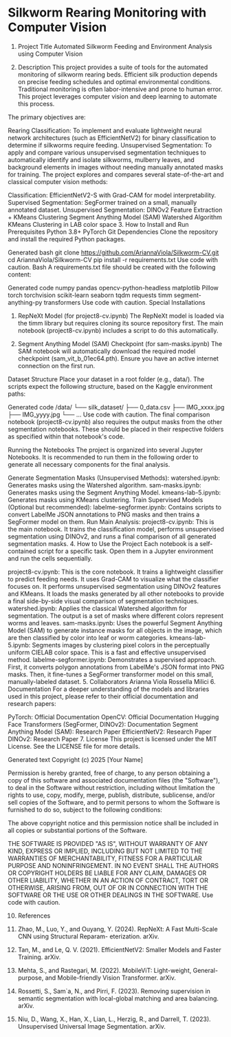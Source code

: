 # Silkworm Rearing Monitoring with Computer Vision
1. Project Title
Automated Silkworm Feeding and Environment Analysis using Computer Vision

2. Description
This project provides a suite of tools for the automated monitoring of silkworm rearing beds. Efficient silk production depends on precise feeding schedules and optimal environmental conditions. Traditional monitoring is often labor-intensive and prone to human error. This project leverages computer vision and deep learning to automate this process.

The primary objectives are:

Rearing Classification: To implement and evaluate lightweight neural network architectures (such as EfficientNetV2) for binary classification to determine if silkworms require feeding.
Unsupervised Segmentation: To apply and compare various unsupervised segmentation techniques to automatically identify and isolate silkworms, mulberry leaves, and background elements in images without needing manually annotated masks for training.
The project explores and compares several state-of-the-art and classical computer vision methods:

Classification: EfficientNetV2-S with Grad-CAM for model interpretability.
Supervised Segmentation: SegFormer trained on a small, manually annotated dataset.
Unsupervised Segmentation:
DINOv2 Feature Extraction + KMeans Clustering
Segment Anything Model (SAM)
Watershed Algorithm
KMeans Clustering in LAB color space
3. How to Install and Run
Prerequisites
Python 3.8+
PyTorch
Git
Dependencies
Clone the repository and install the required Python packages.

Generated bash
git clone https://github.com/AriannaViola/Silkworm-CV.git
cd AriannaViola/Silkworm-CV
pip install -r requirements.txt
Use code with caution.
Bash
A requirements.txt file should be created with the following content:

Generated code
numpy
pandas
opencv-python-headless
matplotlib
Pillow
torch
torchvision
scikit-learn
seaborn
tqdm
requests
timm
segment-anything-py
transformers
Use code with caution.
Special Installations
1. RepNeXt Model (for project8-cv.ipynb)
The RepNeXt model is loaded via the timm library but requires cloning its source repository first. The main notebook (project8-cv.ipynb) includes a script to do this automatically.

2. Segment Anything Model (SAM) Checkpoint (for sam-masks.ipynb)
The SAM notebook will automatically download the required model checkpoint (sam_vit_b_01ec64.pth). Ensure you have an active internet connection on the first run.

Dataset Structure
Place your dataset in a root folder (e.g., data/). The scripts expect the following structure, based on the Kaggle environment paths:

Generated code
/data/
└── silk_dataset/
    ├── 0_data.csv
    ├── IMG_xxxx.jpg
    ├── IMG_yyyy.jpg
    └── ...
Use code with caution.
The final comparison notebook (project8-cv.ipynb) also requires the output masks from the other segmentation notebooks. These should be placed in their respective folders as specified within that notebook's code.

Running the Notebooks
The project is organized into several Jupyter Notebooks. It is recommended to run them in the following order to generate all necessary components for the final analysis.

Generate Segmentation Masks (Unsupervised Methods):
watershed.ipynb: Generates masks using the Watershed algorithm.
sam-masks.ipynb: Generates masks using the Segment Anything Model.
kmeans-lab-5.ipynb: Generates masks using KMeans clustering.
Train Supervised Models (Optional but recommended):
labelme-segformer.ipynb: Contains scripts to convert LabelMe JSON annotations to PNG masks and then trains a SegFormer model on them.
Run Main Analysis:
project8-cv.ipynb: This is the main notebook. It trains the classification model, performs unsupervised segmentation using DINOv2, and runs a final comparison of all generated segmentation masks.
4. How to Use the Project
Each notebook is a self-contained script for a specific task. Open them in a Jupyter environment and run the cells sequentially.

project8-cv.ipynb: This is the core notebook.
It trains a lightweight classifier to predict feeding needs.
It uses Grad-CAM to visualize what the classifier focuses on.
It performs unsupervised segmentation using DINOv2 features and KMeans.
It loads the masks generated by all other notebooks to provide a final side-by-side visual comparison of segmentation techniques.
watershed.ipynb: Applies the classical Watershed algorithm for segmentation. The output is a set of masks where different colors represent worms and leaves.
sam-masks.ipynb: Uses the powerful Segment Anything Model (SAM) to generate instance masks for all objects in the image, which are then classified by color into leaf or worm categories.
kmeans-lab-5.ipynb: Segments images by clustering pixel colors in the perceptually uniform CIELAB color space. This is a fast and effective unsupervised method.
labelme-segformer.ipynb: Demonstrates a supervised approach.
First, it converts polygon annotations from LabelMe's JSON format into PNG masks.
Then, it fine-tunes a SegFormer transformer model on this small, manually-labeled dataset.
5. Collaborators
Arianna Viola
Rossella Milici
6. Documentation
For a deeper understanding of the models and libraries used in this project, please refer to their official documentation and research papers:

PyTorch: Official Documentation
OpenCV: Official Documentation
Hugging Face Transformers (SegFormer, DINOv2): Documentation
Segment Anything Model (SAM): Research Paper
EfficientNetV2: Research Paper
DINOv2: Research Paper
7. License
This project is licensed under the MIT License. See the LICENSE file for more details.

Generated text
Copyright (c) 2025 [Your Name]

Permission is hereby granted, free of charge, to any person obtaining a copy
of this software and associated documentation files (the "Software"), to deal
in the Software without restriction, including without limitation the rights
to use, copy, modify, merge, publish, distribute, sublicense, and/or sell
copies of the Software, and to permit persons to whom the Software is
furnished to do so, subject to the following conditions:

The above copyright notice and this permission notice shall be included in all
copies or substantial portions of the Software.

THE SOFTWARE IS PROVIDED "AS IS", WITHOUT WARRANTY OF ANY KIND, EXPRESS OR
IMPLIED, INCLUDING BUT NOT LIMITED TO THE WARRANTIES OF MERCHANTABILITY,
FITNESS FOR A PARTICULAR PURPOSE AND NONINFRINGEMENT. IN NO EVENT SHALL THE
AUTHORS OR COPYRIGHT HOLDERS BE LIABLE FOR ANY CLAIM, DAMAGES OR OTHER
LIABILITY, WHETHER IN AN ACTION OF CONTRACT, TORT OR OTHERWISE, ARISING FROM,
OUT OF OR IN CONNECTION WITH THE SOFTWARE OR THE USE OR OTHER DEALINGS IN THE
SOFTWARE.
Use code with caution.

10. References

1. Zhao, M., Luo, Y., and Ouyang, Y. (2024). RepNeXt: A Fast Multi-Scale CNN using Structural Reparam-
eterization. arXiv.

2. Tan, M., and Le, Q. V. (2021). EfficientNetV2: Smaller Models and Faster Training. arXiv.
3. Mehta, S., and Rastegari, M. (2022). MobileViT: Light-weight, General-purpose, and Mobile-friendly Vision
Transformer. arXiv.
4. Rossetti, S., Sam`a, N., and Pirri, F. (2023). Removing supervision in semantic segmentation with local-global
matching and area balancing. arXiv.
5. Niu, D., Wang, X., Han, X., Lian, L., Herzig, R., and Darrell, T. (2023). Unsupervised Universal Image
Segmentation. arXiv.
